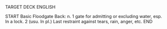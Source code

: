 TARGET DECK
ENGLISH

START
Basic
Floodgate
Back: n. 1 gate for admitting or excluding water, esp. In a lock. 2 (usu. In pl.) Last restraint against tears, rain, anger, etc.
END
